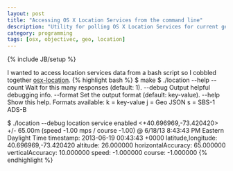 ```yaml
---
layout: post
title: "Accessing OS X Location Services from the command line"
description: "Utility for polling OS X Location Services for current geographic coordinates. Works on Lion or better."
category: programming
tags: [osx, objectivec, geo, location]
---
```

{% include JB/setup %}

I wanted to access location services data from a bash script so I cobbled together [osx-location](https://github.com/WIZARDISHUNGRY/osx-location).
{% highlight bash %}
$ make
$ ./location --help
--count <number>         Wait for this many responses (default: 1).
--debug                  Output helpful debugging info.
--format <format>        Set the output format (default: key-value).
--help                   Show this help.
Formats available:
              k = key-value
              j = Geo JSON
              s = SBS-1 ADS-B


$ ./location --debug 
location service enabled
<+40.696969,-73.420420> +/- 65.00m (speed -1.00 mps / course -1.00) @ 6/18/13 8:43:43 PM Eastern Daylight Time
timestamp: 2013-06-19 00:43:43 +0000
latitude,longitude: 40.696969,-73.420420
altitude: 26.000000
horizontalAccuracy: 65.000000
verticalAccuracy: 10.000000
speed: -1.000000
course: -1.000000
{% endhighlight %}
